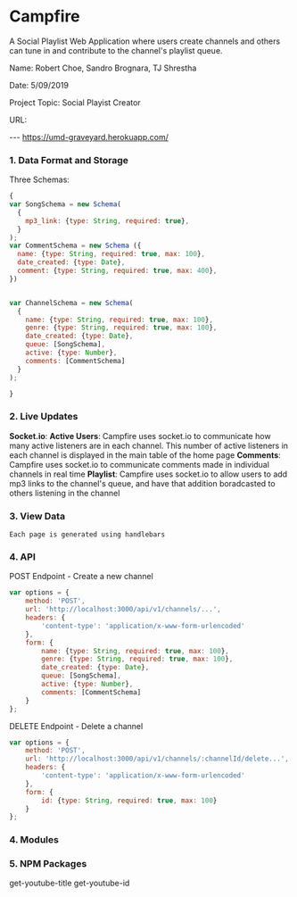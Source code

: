# Campfire

A Social Playlist Web Application where users create channels and others can tune in and contribute to the channel's playlist queue.

Name: Robert Choe, Sandro Brognara, TJ Shrestha

Date: 5/09/2019

Project Topic: Social Playist Creator

URL: 

--- https://umd-graveyard.herokuapp.com/


### 1. Data Format and Storage

Three Schemas: 
```javascript
{
var SongSchema = new Schema(
  {
    mp3_link: {type: String, required: true},
  }
);
var CommentSchema = new Schema ({
  name: {type: String, required: true, max: 100},
  date_created: {type: Date},
  comment: {type: String, required: true, max: 400},
})


var ChannelSchema = new Schema(
  {
    name: {type: String, required: true, max: 100},
    genre: {type: String, required: true, max: 100},
    date_created: {type: Date},
    queue: [SongSchema], 
    active: {type: Number},
    comments: [CommentSchema]
  }
);

}
```

### 2. Live Updates

**Socket.io**:
    **Active Users**: Campfire uses socket.io to communicate how many active listeners are in each channel. This number of active listeners in each channel is displayed in the main table of the home page
    **Comments**: Campfire uses socket.io to communicate comments made in individual channels in real time
    **Playlist**: Campfire uses socket.io to allow users to add mp3 links to the channel's queue, and have that addition boradcasted to others listening in the channel

### 3. View Data
    Each page is generated using handlebars

### 4. API 

POST Endpoint - Create a new channel

```javascript
var options = { 
    method: 'POST',
    url: 'http://localhost:3000/api/v1/channels/...',
    headers: { 
        'content-type': 'application/x-www-form-urlencoded' 
    },
    form: { 
        name: {type: String, required: true, max: 100},
        genre: {type: String, required: true, max: 100},
        date_created: {type: Date},
        queue: [SongSchema], 
        active: {type: Number},
        comments: [CommentSchema]
    } 
};
```
DELETE Endpoint - Delete a channel
```javascript
var options = { 
    method: 'POST',
    url: 'http://localhost:3000/api/v1/channels/:channelId/delete...',
    headers: { 
        'content-type': 'application/x-www-form-urlencoded' 
    },
    form: { 
        id: {type: String, required: true, max: 100}
    } 
};
```

### 4. Modules 


### 5. NPM Packages
get-youtube-title
get-youtube-id

